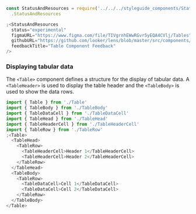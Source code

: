 ```js noeditor
const StatusAndResources = require('../../../styleguide_components/StatusAndResources')
  .StatusAndResources

;<StatusAndResources
  status="experimental"
  figmaURL="https://www.figma.com/file/TIVgrnhEWwRGvr5yEQA4CVlj/Tables"
  githubURL="https://github.com/looker/lens/blob/master/src/components/Table/Table.tsx"
  feedbackTitle="Table Component Feedback"
/>
```

### Displaying tabular data

The `<Table>` component defines a structure for the display of tabular data. A `<TableHeader>` is used to display the table header and the `<TableBody>` is used to show the data rows.

```js
import { Table } from './Table'
import { TableBody } from './TableBody'
import { TableDataCell } from './TableDataCell'
import { TableHead } from './TableHead'
import { TableHeaderCell } from './TableHeaderCell'
import { TableRow } from './TableRow'
;<Table>
  <TableHead>
    <TableRow>
      <TableHeaderCell>Header 1</TableHeaderCell>
      <TableHeaderCell>Header 2</TableHeaderCell>
    </TableRow>
  </TableHead>
  <TableBody>
    <TableRow>
      <TableDataCell>Cell 1</TableDataCell>
      <TableDataCell>Cell 2</TableDataCell>
    </TableRow>
  </TableBody>
</Table>
```
